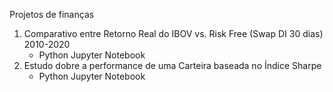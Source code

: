 Projetos de finanças
1. Comparativo entre Retorno Real do IBOV vs. Risk Free (Swap DI 30 dias) 2010-2020
    - Python Jupyter Notebook
2. Estudo dobre a performance de uma Carteira baseada no Índice Sharpe
    - Python Jupyter Notebook

